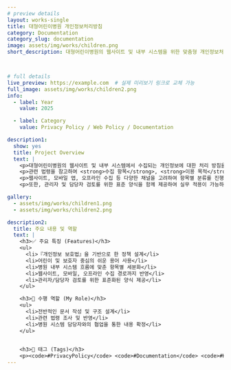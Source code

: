 ```yaml
---
# preview details
layout: works-single
title: 대형어린이병원 개인정보처리방침
category: Documentation
category_slug: documentation
image: assets/img/works/children.png
short_description: 대형어린이병원의 웹사이트 및 내부 시스템을 위한 맞춤형 개인정보처리방침 문서를 설계하고 작성한 사례입니다.



# full details
live_preview: https://example.com  # 실제 미리보기 링크로 교체 가능
full_image: assets/img/works/children2.png
info:
  - label: Year
    value: 2025

  - label: Category
    value: Privacy Policy / Web Policy / Documentation

description1:
  show: yes
  title: Project Overview
  text: |
    <p>대형어린이병원의 웹사이트 및 내부 시스템에서 수집되는 개인정보에 대한 처리 방침을 체계적으로 정리한 문서를 작성했습니다.</p>
    <p>관련 법령을 참고하여 <strong>수집 항목</strong>, <strong>이용 목적</strong>, <strong>보유 및 파기 절차</strong>, <strong>위탁 및 제3자 제공</strong>, <strong>정보주체의 권리</strong> 등에 대한 내용을 명확하게 구성하였습니다.</p>
    <p>웹사이트, 모바일 앱, 오프라인 수집 등 다양한 채널을 고려하여 항목별 분류를 진행했고, 병원 내부 관리 시스템 흐름에 맞춰 구조화하였습니다.</p>
    <p>또한, 관리자 및 담당자 검토를 위한 표준 양식을 함께 제공하여 실무 적용이 가능하도록 설계했습니다.</p>

gallery:
  - assets/img/works/children1.png
  - assets/img/works/children2.png

description2:
  title: 주요 내용 및 역할
  text: |
    <h3>✅ 주요 특징 (Features)</h3>
    <ul>
      <li>『개인정보 보호법』을 기반으로 한 정책 설계</li>
      <li>어린이 및 보호자 중심의 쉬운 용어 사용</li>
      <li>병원 내부 시스템 흐름에 맞춘 항목별 세분화</li>
      <li>웹사이트, 모바일, 오프라인 수집 경로까지 반영</li>
      <li>관리자/담당자 검토를 위한 표준화된 양식 제공</li>
    </ul>

    <h3>🙋 수행 역할 (My Role)</h3>
    <ul>
      <li>전반적인 문서 작성 및 구조 설계</li>
      <li>관련 법령 조사 및 반영</li>
      <li>병원 시스템 담당자와의 협업을 통한 내용 확정</li>
    </ul>
    

    <h3>🔖 태그 (Tags)</h3>
    <p><code>#PrivacyPolicy</code> <code>#Documentation</code> <code>#Healthcare</code> <code>#Compliance</code> <code>#Branding</code></p>
---
```

